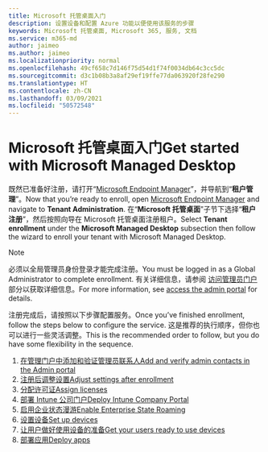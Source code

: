 ```yaml
---
title: Microsoft 托管桌面入门
description: 设置设备和配置 Azure 功能以便使用该服务的步骤
keywords: Microsoft 托管桌面, Microsoft 365, 服务, 文档
ms.service: m365-md
author: jaimeo
ms.author: jaimeo
ms.localizationpriority: normal
ms.openlocfilehash: 49cf658c7d146f75d54d1f74f0034db64c3cc5dc
ms.sourcegitcommit: d3c1b08b3a8af29ef19ffe77da063920f28fe290
ms.translationtype: HT
ms.contentlocale: zh-CN
ms.lasthandoff: 03/09/2021
ms.locfileid: "50572548"
---
```

# <a name="get-started-with-microsoft-managed-desktop"></a><span data-ttu-id="5ad23-104">Microsoft 托管桌面入门</span><span class="sxs-lookup"><span data-stu-id="5ad23-104">Get started with Microsoft Managed Desktop</span></span>

<span data-ttu-id="5ad23-105">既然已准备好注册，请打开“[Microsoft Endpoint Manager](https://endpoint.microsoft.com/)”，并导航到“**租户管理**”。</span><span class="sxs-lookup"><span data-stu-id="5ad23-105">Now that you’re ready to enroll, open [Microsoft Endpoint Manager](https://endpoint.microsoft.com/) and navigate to **Tenant Administration**.</span></span> <span data-ttu-id="5ad23-106">在“**Microsoft 托管桌面**”子节下选择“**租户注册**”，然后按照向导在 Microsoft 托管桌面注册租户。</span><span class="sxs-lookup"><span data-stu-id="5ad23-106">Select **Tenant enrollment** under the **Microsoft Managed Desktop** subsection then follow the wizard to enroll your tenant with Microsoft Managed Desktop.</span></span>

> [!NOTE]
> <span data-ttu-id="5ad23-107">必须以全局管理员身份登录才能完成注册。</span><span class="sxs-lookup"><span data-stu-id="5ad23-107">You must be logged in as a Global Administrator to complete enrollment.</span></span> <span data-ttu-id="5ad23-108">有关详细信息，请参阅 [访问管理员门户](access-admin-portal.md) 部分以获取详细信息。</span><span class="sxs-lookup"><span data-stu-id="5ad23-108">For more information, see [access the admin portal](access-admin-portal.md) for details.</span></span>

<span data-ttu-id="5ad23-109">注册完成后，请按照以下步骤配置服务。</span><span class="sxs-lookup"><span data-stu-id="5ad23-109">Once you’ve finished enrollment, follow the steps below to configure the service.</span></span> <span data-ttu-id="5ad23-110">这是推荐的执行顺序，但你也可以进行一些灵活调整。</span><span class="sxs-lookup"><span data-stu-id="5ad23-110">This is the recommended order to follow, but you do have some flexibility in the sequence.</span></span> 

1. [<span data-ttu-id="5ad23-111">在管理门户中添加和验证管理员联系人</span><span class="sxs-lookup"><span data-stu-id="5ad23-111">Add and verify admin contacts in the Admin portal</span></span>](add-admin-contacts.md)
2. [<span data-ttu-id="5ad23-112">注册后调整设置</span><span class="sxs-lookup"><span data-stu-id="5ad23-112">Adjust settings after enrollment</span></span>](conditional-access.md)
3. [<span data-ttu-id="5ad23-113">分配许可证</span><span class="sxs-lookup"><span data-stu-id="5ad23-113">Assign licenses</span></span>](assign-licenses.md)
4. [<span data-ttu-id="5ad23-114">部署 Intune 公司门户</span><span class="sxs-lookup"><span data-stu-id="5ad23-114">Deploy Intune Company Portal</span></span>](company-portal.md)
5. [<span data-ttu-id="5ad23-115">启用企业状态漫游</span><span class="sxs-lookup"><span data-stu-id="5ad23-115">Enable Enterprise State Roaming</span></span>](enterprise-state-roaming.md)
6. [<span data-ttu-id="5ad23-116">设置设备</span><span class="sxs-lookup"><span data-stu-id="5ad23-116">Set up devices</span></span>](set-up-devices.md)
7. [<span data-ttu-id="5ad23-117">让用户做好使用设备的准备</span><span class="sxs-lookup"><span data-stu-id="5ad23-117">Get your users ready to use devices</span></span>](get-started-devices.md)
8. [<span data-ttu-id="5ad23-118">部署应用</span><span class="sxs-lookup"><span data-stu-id="5ad23-118">Deploy apps</span></span>](deploy-apps.md)
